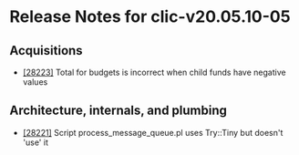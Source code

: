 
# Release Notes for clic-v20.05.10-05

## Acquisitions

- [[28223]](http://bugs.koha-community.org/bugzilla3/show_bug.cgi?id=28223) Total for budgets is incorrect when child funds have negative values

## Architecture, internals, and plumbing

- [[28221]](http://bugs.koha-community.org/bugzilla3/show_bug.cgi?id=28221) Script process_message_queue.pl uses Try::Tiny but doesn't 'use' it


